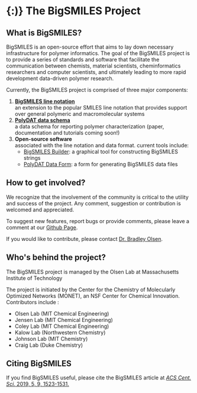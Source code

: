 # \{:\)\} The BigSMILES Project 

## What is BigSMILES?

BigSMILES is an open-source effort that aims to lay down necessary infrastructure for polymer informatics. The goal of the BigSMILES project is to provide a series of standards and software that facilitate the communication between chemists, material scientists, cheminformatics researchers and computer scientists, and ultimately leading to more rapid development data-driven polymer research.

Currently, the BigSMILES project is comprised of three major components:

1. [**BigSMILES line notation**](https://olsenlabmit.github.io/BigSMILES/docs/line_notation.html)  
   an extension to the popular SMILES line notation that provides support over general polymeric and macromolecular systems
2. [**PolyDAT data schema**](#)  
   a data schema for reporting polymer characterization (paper, documentation and tutorials coming soon!)
3. **Open-source software**   
   associated with the line notation and data format. current tools include:
   * [BigSMILES Builder](https://olsenlabmit.github.io/BigSMILES_builder/): a graphical tool for constructing BigSMILES strings
   * [PolyDAT Data Form](https://olsenlabmit.github.io/PolyDAT-form/index.html): a form for generating BigSMILES data files



## How to get involved?

We recognize that the involvement of the community is critical to the utility and success of the project. Any comment, suggestion or contribution is welcomed and appreciated. 

To suggest new features, report bugs or provide comments, please leave a comment at our [Github Page](https://github.com/olsenlabmit/BigSMILES).

If you would like to contribute, please contact [Dr. Bradley Olsen](mailto:bdolsen@mit.edu).  



## Who's behind the project?

The BigSMILES project is managed by the Olsen Lab at Massachusetts Institute of Technology

The project is initiated by the Center for the Chemistry of Molecularly Optimized Networks (MONET), an NSF Center for Chemical Innovation. Contributors include :

- Olsen Lab (MIT Chemical Engineering)
- Jensen Lab (MIT Chemical Engineering)
- Coley Lab (MIT Chemical Engineering)
- Kalow Lab (Northwestern Chemistry)
- Johnson Lab (MIT Chemistry)
- Craig Lab (Duke Chemistry)



## Citing BigSMILES

If you find BigSMILES useful, please cite the BigSMILES article at  [*ACS Cent. Sci.* 2019, 5, 9, 1523-1531.](https://pubs.acs.org/doi/10.1021/acscentsci.9b00476)

